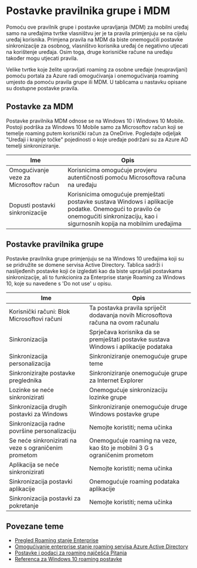 <properties
    pageTitle="Postavke pravilnika i MDM grupe | Microsoft Azure"
    description="Pruža informacije o pravilima grupe i mobilnog uređaja postavke upravljanja (MDM) koje želite koristiti na uređajima tvrtke vlasništvu. Ta pravila primjenjuju se na cijelu uređaj korisnika."
    services="active-directory"
    keywords="što su grupe pravila i postavke MDM za Roaming stanje Enterprise, Roaming stanje Enterprise, windows oblak"
    documentationCenter=""
    authors="femila"
    manager="swadhwa"
    editor="curtand"/>

<tags
    ms.service="active-directory"  
    ms.workload="identity"
    ms.tgt_pltfrm="na"
    ms.devlang="na"
    ms.topic="article"
    ms.date="09/27/2016"
    ms.author="femila"/>

# <a name="group-policy-and-mdm-settings"></a>Postavke pravilnika grupe i MDM

Pomoću ove pravilnik grupe i postavke upravljanja (MDM) za mobilni uređaj samo na uređajima tvrtke vlasništvu jer je ta pravila primjenjuju se na cijelu uređaj korisnika. Primjena pravila na MDM da biste onemogućili postavke sinkronizacije za osobnog, vlasništvo korisnika uređaj će negativno utjecati na korištenje uređaja. Osim toga, druge korisničke račune na uređaju također mogu utjecati pravila.

Velike tvrtke koje želite upravljati roaming za osobne uređaje (neupravljani) pomoću portala za Azure radi omogućivanja i onemogućivanja roaming umjesto da pomoću pravila grupe ili MDM.
U tablicama u nastavku opisane su dostupne postavke pravila.

## <a name="mdm-settings"></a>Postavke za MDM
Postavke pravilnika MDM odnose se na Windows 10 i Windows 10 Mobile.  Postoji podrška za Windows 10 Mobile samo za Microsoftov račun koji se temelje roaming putem korisnički račun za OneDrive.  Pogledajte odjeljak "Uređaji i krajnje točke" pojedinosti o koje uređaje podržani su za Azure AD temelji sinkroniziranje.

| Ime                               | Opis                                                          |
|------------------------------------|----------------------------------------------------------------------|
| Omogućivanje veze za Microsoftov račun | Korisnicima omogućuje provjeru autentičnosti pomoću Microsoftova računa na uređaju |
| Dopusti postavki sinkronizacije             | Korisnicima omogućuje premještati postavke sustava Windows i aplikacije podatke. Onemogući to pravilo će onemogućiti sinkronizaciju, kao i sigurnosnih kopija na mobilnim uređajima                  |

## <a name="group-policy-settings"></a>Postavke pravilnika grupe
Postavke pravilnika grupe primjenjuju se na Windows 10 uređajima koji su se pridružite se domene servisa Active Directory. Tablica sadrži i naslijeđenih postavke koji će izgledati kao da biste upravljali postavkama sinkronizacije, ali to funkcionira za Enterprise stanje Roaming za Windows 10, koje su navedene s 'Do not use' u opisu.

| Ime                                | Opis |
|-------------------------------------|-------------|
| Korisnički računi: Blok Microsoftovi računi  |Ta postavka pravila spriječit dodavanja novih Microsoftova računa na ovom računalu|
| Sinkronizacija                         |Sprječava korisnika da se premještati postavke sustava Windows i aplikacije podataka|
| Sinkronizacija personalizacija             |Sinkroniziranje onemogućuje grupe teme|
| Sinkronizirajte postavke preglednika        |Sinkroniziranje onemogućuje grupe za Internet Explorer|
| Lozinke se neće sinkronizirati               |Onemogućuje sinkronizaciju lozinke grupe|
| Sinkronizacija drugih postavki za Windows  |Sinkroniziranje onemogućuje druge Windows postavke grupe|
| Sinkronizacija radne površine personalizaciju |Nemojte koristiti; nema učinka|
| Se neće sinkronizirati na veze s ograničenim prometom  |Onemogućuje roaming na veze, kao što je mobilni 3 G s ograničenim prometom|
| Aplikacija se neće sinkronizirati                    |Nemojte koristiti; nema učinka|
|Sinkronizacija postavki aplikacije             |Onemogućuje roaming podataka aplikacije|
|Sinkronizacija postavki za pokretanje           |Nemojte koristiti; nema učinka|


## <a name="related-topics"></a>Povezane teme
- [Pregled Roaming stanje Enterprise](active-directory-windows-enterprise-state-roaming-overview.md)
- [Omogućivanje enterprise stanje roaming servisa Azure Active Directory](active-directory-windows-enterprise-state-roaming-enable.md)
- [Postavke i podaci za roaming najčešća Pitanja](active-directory-windows-enterprise-state-roaming-faqs.md)
- [Referenca za Windows 10 roaming postavke](active-directory-windows-enterprise-state-roaming-windows-settings-reference.md)
